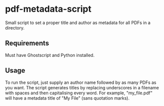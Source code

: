 # pdf-metadata-script
Small script to set a proper title and author as metadata for all PDFs in a directory.

## Requirements
Must have Ghostscript and Python installed.

## Usage
To run the script, just supply an author name followed by as many PDFs as you
want. The script generates titles by replacing underscores in a filename with
spaces and then capitalising every word. For example, "my_file.pdf" will have
a metadata title of "My File" (sans quotation marks).
